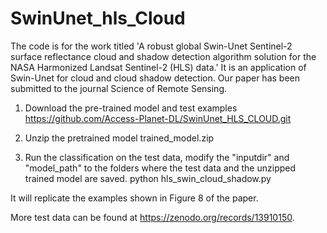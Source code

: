 # SwinUnet_hls_Cloud

The code is for the work titled 'A robust global Swin-Unet Sentinel-2 surface reflectance cloud and shadow detection algorithm solution for the NASA Harmonized Landsat Sentinel-2 (HLS) data.' It is an application of Swin-Unet for cloud and cloud shadow detection. Our paper has been submitted to the journal Science of Remote Sensing.

1. Download the pre-trained model and test examples
   https://github.com/Access-Planet-DL/SwinUnet_HLS_CLOUD.git
  
2. Unzip the pretrained model
     trained_model.zip 
3. Run the classification on the test data, modify the "inputdir" and "model_path" to the folders where the test data and the unzipped trained model are saved.
     python hls_swin_cloud_shadow.py

It will replicate the examples shown in Figure 8 of the paper.

More test data can be found at https://zenodo.org/records/13910150.




     
     
   

